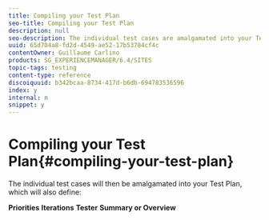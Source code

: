 ```yaml
---
title: Compiling your Test Plan
seo-title: Compiling your Test Plan
description: null
seo-description: The individual test cases are amalgamated into your Test Plan
uuid: 65d704a8-fd2d-4549-ae52-17b53784cf4c
contentOwner: Guillaume Carlino
products: SG_EXPERIENCEMANAGER/6.4/SITES
topic-tags: testing
content-type: reference
discoiquuid: b342bcaa-8734-417d-b6db-694783536596
index: y
internal: n
snippet: y
---
```


# Compiling your Test Plan{#compiling-your-test-plan}

The individual test cases will then be amalgamated into your Test Plan, which will also define:

**Priorities**
**Iterations** **Tester** **Summary or Overview** 
